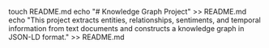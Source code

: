 touch README.md
echo "# Knowledge Graph Project" >> README.md
echo "This project extracts entities, relationships, sentiments, and temporal information from text documents and constructs a knowledge graph in JSON-LD format." >> README.md
